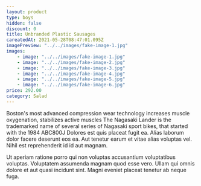 ```yaml
---
layout: product
type: boys
hidden: false
discount: 0
title: Unbranded Plastic Sausages
careatedAt: 2021-05-28T08:47:01.095Z
imagePreview: "../../images/fake-image-1.jpg"
images:
    - image: "../../images/fake-image-1.jpg"
    - image: "../../images/fake-image-2.jpg"
    - image: "../../images/fake-image-3.jpg"
    - image: "../../images/fake-image-4.jpg"
    - image: "../../images/fake-image-5.jpg"
    - image: "../../images/fake-image-6.jpg"
price: 292.00
category: Salad
---
```

Boston's most advanced compression wear technology increases muscle oxygenation, stabilizes active muscles
The Nagasaki Lander is the trademarked name of several series of Nagasaki sport bikes, that started with the 1984 ABC800J
Dolores est quis placeat fugit ea. Alias laborum dolor facere deserunt eos ea. Aut tenetur earum et vitae alias voluptas vel. Nihil est reprehenderit id id aut magnam.
 Ut aperiam ratione porro qui non voluptas accusantium voluptatibus voluptas. Voluptatem assumenda magnam quod esse vero. Ullam qui omnis dolore et aut quasi incidunt sint. Magni eveniet placeat tenetur ab neque fuga.
